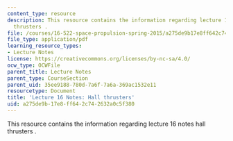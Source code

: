```yaml
---
content_type: resource
description: This resource contains the information regarding lecture 16 notes hall
  thrusters .
file: /courses/16-522-space-propulsion-spring-2015/a275de9b17e8ff642c742632a0c5f380_MIT16_522S15_Lecture16.pdf
file_type: application/pdf
learning_resource_types:
- Lecture Notes
license: https://creativecommons.org/licenses/by-nc-sa/4.0/
ocw_type: OCWFile
parent_title: Lecture Notes
parent_type: CourseSection
parent_uid: 35ee9188-780d-7a6f-7a6a-369ac1532e11
resourcetype: Document
title: 'Lecture 16 Notes: Hall thrusters'
uid: a275de9b-17e8-ff64-2c74-2632a0c5f380
---
```

This resource contains the information regarding lecture 16 notes hall thrusters .